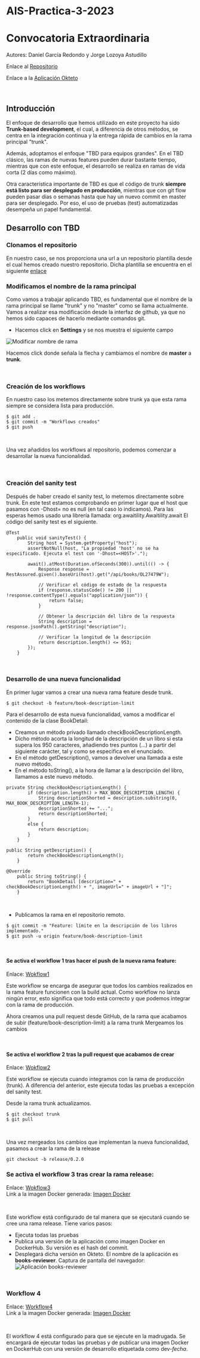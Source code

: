# AIS-Practica-3-2023
# Convocatoria Extraordinaria
Autores: Daniel García Redondo y Jorge Lozoya Astudillo

Enlace al [Repositorio](https://github.com/lozoyass/ais-j.lozoya.2020-tbd.git)

Enlace a la [Aplicación Okteto](https://books-reviewer-tbd-lozoyass.cloud.okteto.net/)

<br>

## Introducción

El enfoque de desarrollo que hemos utilizado en este proyecto ha sido **Trunk-based development**, el cual, a diferencia de otros métodos, se centra en la integración continua y la entrega rápida de cambios en la rama principal "trunk". 

Además, adoptamos el enfoque "TBD para equipos grandes". En el TBD clásico, las ramas de nuevas features pueden durar bastante tiempo, mientras que con este enfoque, el desarrollo se realiza en ramas de vida corta (2 días como máximo).

Otra característica importante de TBD es que el código de trunk **siempre está listo para ser desplegado en producción**, mientras que con git flow pueden pasar días o semanas hasta que hay un nuevo commit en master para ser desplegado. Por eso, el uso de pruebas (test) automatizadas desempeña un papel fundamental. 

## Desarrollo con TBD

### Clonamos el repositorio 
En nuestro caso, se nos proporciona una url a un repositorio plantilla desde el cual hemos creado nuestro repositorio. 
Dicha plantilla se encuentra en el siguiente [enlace](https://github.com/URJC-AIS/AIS-Practica-3-2023-template)

### Modificamos el nombre de la rama principal
Como vamos a trabajar aplicando TBD, es fundamental que el nombre de la rama principal se llame "trunk" y no "master" como se llama actualmente. Vamos a realizar esa modificación desde la interfaz de github, ya que no hemos sido capaces de hacerlo mediante comandos git. 

- Hacemos click en **Settings** y se nos muestra el siguiente campo

![Modificar nombre de rama](images/rename_branch.jpg)

Hacemos click donde señala la flecha y cambiamos el nombre de **master** a **trunk**. 

<br>

### Creación de los workflows
En nuestro caso los metemos directamente sobre trunk ya que esta rama siempre se considera lista para producción.
```
$ git add .
$ git commit -m "Workflows creados"
$ git push 
```
<br>

Una vez añadidos los workflows al repositorio, podemos comenzar a desarrollar la nueva funcionalidad.

<br>

### Creación del sanity test
Después de haber creado el sanity test, lo metemos directamente sobre trunk.
En este test estamos comprobando en primer lugar que el host que pasamos con -Dhost=<HOST> no es null (en tal caso lo indicamos). 
Para las esperas hemos usado una librería llamada: org.awaitility.Awaitility.await
El código del sanity test es el siguiente.
```
@Test
    public void sanityTest() {
        String host = System.getProperty("host");
        assertNotNull(host, "La propiedad 'host' no se ha especificado. Ejecuta el test con '-Dhost=<HOST>'.");

        await().atMost(Duration.ofSeconds(300)).until(() -> {
            Response response = RestAssured.given().baseUri(host).get("/api/books/OL27479W");

            // Verificar el código de estado de la respuesta
            if (response.statusCode() != 200 || !response.contentType().equals("application/json")) {
                return false;
            }

            // Obtener la descripción del libro de la respuesta
            String description = response.jsonPath().getString("description");

            // Verificar la longitud de la descripción
            return description.length() <= 953;
        });
    }
```

<br>

### Desarrollo de una nueva funcionalidad
En primer lugar vamos a crear una nueva rama feature desde trunk.
```
$ git checkout -b feature/book-description-limit
```

Para el desarrollo de esta nueva funcionalidad, vamos a modificar el contenido de la clase BookDetail: 
- Creamos un método privado llamado checkBookDescriptionLength. 
- Dicho método acorta la longitud de la descripción de un libro si esta supera los 950 caracteres, añadiendo tres puntos (...) a partir del siguiente carácter, tal y como se especifica en el enunciado. 
- En el método getDescription(), vamos a devolver una llamada a este nuevo método. 
- En el método toString(), a la hora de llamar a la descripción del libro, llamamos a este nuevo método. 

```
private String checkBookDescriptionLength() {
        if (description.length() > MAX_BOOK_DESCRIPTION_LENGTH) {
            String descriptionShorted = description.substring(0, MAX_BOOK_DESCRIPTION_LENGTH-1);
            descriptionShorted += "...";
            return descriptionShorted;
        }
        else {
            return description;
        }
    }
    
public String getDescription() {
        return checkBookDescriptionLength();
    }
    
@Override
    public String toString() {
        return "BookDetail [description=" + checkBookDescriptionLength() + ", imageUrl=" + imageUrl + "]";
    }
```

<br>

- Publicamos la rama en el repositorio remoto.  
```
$ git commit -m "Feature: límite en la descripción de los libros implementado."
$ git push -u origin feature/book-description-limit
```
<br>

#### Se activa el workflow 1 tras hacer el push de la nueva rama feature:
Enlace: [Wokflow1](https://github.com/lozoyass/ais-d.garciar.2020-j.lozoya.2020-2023-tbd/actions/runs/5438961120)
<br>

Este workflow se encarga de asegurar que todos los cambios realizados en la rama feature funcionen con la build actual. Como workflow no lanza ningún error, esto significa que todo está correcto y que podemos integrar con la rama de producción.

Ahora creamos una pull request desde GitHub, de la rama que acabamos de subir (feature/book-description-limit) a la rama trunk
Mergeamos los cambios

<br>

#### Se activa el workflow 2 tras la pull request que acabamos de crear
Enlace: [Wokflow2](https://github.com/lozoyass/ais-d.garciar.2020-j.lozoya.2020-2023-tbd/actions/runs/5447199542)
<br>

Este workflow se ejecuta cuando integramos con la rama de producción (trunk). A diferencia del anterior, este ejecuta todas las pruebas a excepción del sanity test. 

Desde la rama trunk actualizamos. 
```
$ git checkout trunk
$ git pull
```
<br>

Una vez mergeados los cambios que implementan la nueva funcionalidad, pasamos a crear la rama de la release
```
git checkout -b release/0.2.0
```
### Se activa el workflow 3 tras crear la rama release:
Enlace: [Wokflow3](https://github.com/lozoyass/ais-d.garciar.2020-j.lozoya.2020-2023-tbd/actions/runs/5447210976)
<br>
Link a la imagen Docker generada: [Imagen Docker](https://hub.docker.com/layers/lozoyass/books-reviewer/2babb7a14e8973b83fe21cc28f0fee6a20006830/images/sha256-9452d1b06bd033e0e69c3579c76c42ca6ea443fb4ed8da8fc421c310540fceb4?context=repo)

<br>

Este workflow está configurado de tal manera que se ejecutará cuando se cree una rama release. Tiene varios pasos: 
- Ejecuta todas las pruebas 
- Publica una versión de la aplicación como imagen Docker en DockerHub. Su versión es el hash del commit. 
- Desplegará dicha versión en Okteto. El nombre de la aplicación es **books-reviewer**. 
Captura de pantalla del navegador: 
![Aplicación books-reviewer](images/books-reviewer.jpeg)

<br>

### Workflow 4
Enlace: [Workflow4](https://github.com/lozoyass/ais-d.garciar.2020-j.lozoya.2020-2023-tbd/actions/runs/5440101128)
<br>
Link a la imagen Docker generada: [Imagen Docker](https://hub.docker.com/layers/lozoyass/books-reviewer/dev-2023-07-03.03-01-13/images/sha256-e3ec95b49dfc08eca280f26288f124bfe6b69cffb4007bff315b5b6e9a48fb5e?context=repo)

<br>

El workflow 4 está configurado para que se ejecute en la madrugada. Se encargará de ejecutar todas las pruebas y de publicar una imagen Docker en DockerHub con una versión de desarrollo etiquetada como dev-*fecha*. 
<br>


